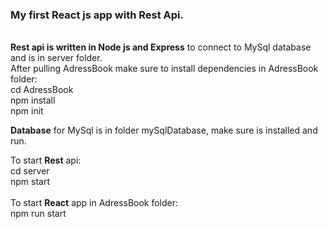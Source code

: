 <h3>My first React js app with Rest Api.</h3>
<br/><b>Rest api is written in Node js and Express</b> to connect to MySql database and is in server folder.<br/>
After pulling AdressBook make sure to install dependencies in AdressBook folder:<br/>
cd AdressBook</br>
npm install<br/>
npm init<br/>

<b>Database</b> for MySql is in folder mySqlDatabase, make sure is installed and run. <br/>

To start <b>Rest</b> api:<br/>
cd server<br/>
npm start<br/>
<br/>
To start <b>React</b> app in AdressBook folder:<br/>
npm run start
